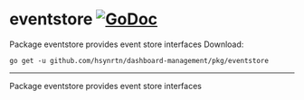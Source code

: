 # eventstore [![GoDoc](https://godoc.org/github.com/hsynrtn/dashboard-management/pkg/eventstore?status.svg)](https://godoc.org/github.com/hsynrtn/dashboard-management/pkg/eventstore)
Package eventstore provides event store interfaces
Download:
```shell
go get -u github.com/hsynrtn/dashboard-management/pkg/eventstore
```

* * *
Package eventstore provides event store interfaces
